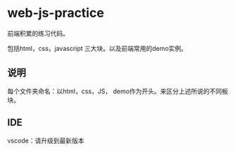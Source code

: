 # web-js-practice

前端积累的练习代码。

包括html，css，javascript 三大块。以及前端常用的demo实例。

## 说明

每个文件夹命名：以html，css，JS， demo作为开头。来区分上述所说的不同板块。

## IDE

vscode：请升级到最新版本

